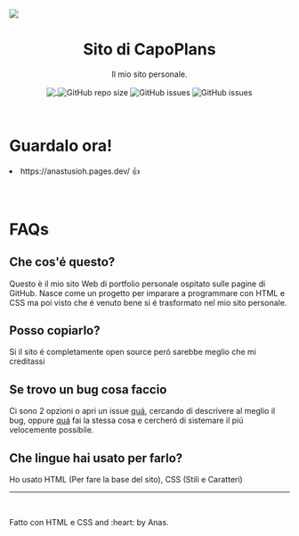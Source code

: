 <img src="https://i.imgur.com/swrEy90.png" align="center">
<h1 align="center" style="font-weight: bolder;">Sito di CapoPlans</h2>
<p align="center">Il mio sito personale.</p>

<p align="center">
  <a href="https://dsc.gg/anasgang" target="_blank">
    <img src="https://img.shields.io/discord/966319935146057811?label=Discord&logo=Discord" align="center"  />
  </a>
  <img alt="GitHub repo size" src="https://img.shields.io/github/repo-size/anastusio/anastusioh" align="center">
  <img alt="GitHub issues" src="https://img.shields.io/github/issues-raw/anastusio/anastusioh" align="center">
  <img alt="GitHub issues" src="https://img.shields.io/badge/Status-stable-green" align="center">


</p>
<br>

<h1>Guardalo ora!</h1>
<li>https://anastusioh.pages.dev/ 👍 </li>

<br>
<br>



<h1>FAQs</h1>

<h2>Che cos'é questo?</h2>
<p>Questo è il mio sito Web di portfolio personale ospitato sulle pagine di GitHub. Nasce come un progetto per imparare a programmare con HTML e CSS ma poi visto che é venuto bene si é trasformato nel mio sito personale.</p>

<h2>Posso copiarlo?</h2>
<p>Si il sito é completamente open source peró sarebbe meglio che mi creditassi</p>

<h2>Se trovo un bug cosa faccio</h2>
<p>Ci sono 2 opzioni o apri un issue <a href="https://github.com/Anastusio/Anastusioh/issues">quá</a>, cercando di descrivere al meglio il bug, oppure <a href="https://anastusioh.pages.dev/contattami">quá</a> fai la stessa cosa e cercheró di sistemare il piú velocemente possibile.</p>

<h2>Che lingue hai usato per farlo?</h2>
<p>Ho usato HTML (Per fare la base del sito), CSS (Stili e Caratteri)</p>

---

<br>

<p>Fatto con HTML e CSS and :heart: by Anas. </p>
